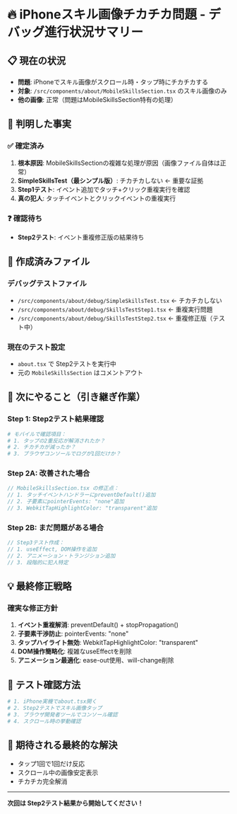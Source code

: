 # 🔥 iPhoneスキル画像チカチカ問題 - デバッグ進行状況サマリー

## 📋 現在の状況
- **問題**: iPhoneでスキル画像がスクロール時・タップ時にチカチカする
- **対象**: `/src/components/about/MobileSkillsSection.tsx` のスキル画像のみ
- **他の画像**: 正常（問題はMobileSkillsSection特有の処理）

## 🎯 判明した事実

### ✅ 確定済み
1. **根本原因**: MobileSkillsSectionの複雑な処理が原因（画像ファイル自体は正常）
2. **SimpleSkillsTest（最シンプル版）**: チカチカしない ← 重要な証拠
3. **Step1テスト**: イベント追加でタッチ+クリック重複実行を確認
4. **真の犯人**: タッチイベントとクリックイベントの重複実行

### ❓ 確認待ち
- **Step2テスト**: イベント重複修正版の結果待ち

## 📁 作成済みファイル

### デバッグテストファイル
- `/src/components/about/debug/SimpleSkillsTest.tsx` ← チカチカしない
- `/src/components/about/debug/SkillsTestStep1.tsx` ← 重複実行問題
- `/src/components/about/debug/SkillsTestStep2.tsx` ← 重複修正版（テスト中）

### 現在のテスト設定
- `about.tsx` で Step2テストを実行中
- 元の `MobileSkillsSection` はコメントアウト

## 🔧 次にやること（引き継ぎ作業）

### Step 1: Step2テスト結果確認
```bash
# モバイルで確認項目：
# 1. タップの2重反応が解消されたか？
# 2. チカチカが減ったか？
# 3. ブラウザコンソールでログが1回だけか？
```

### Step 2A: 改善された場合
```typescript
// MobileSkillsSection.tsx の修正点：
// 1. タッチイベントハンドラーにpreventDefault()追加
// 2. 子要素にpointerEvents: "none"追加
// 3. WebkitTapHighlightColor: "transparent"追加
```

### Step 2B: まだ問題がある場合
```typescript
// Step3テスト作成：
// 1. useEffect, DOM操作を追加
// 2. アニメーション・トランジション追加
// 3. 段階的に犯人特定
```

## 💡 最終修正戦略

### 確実な修正方針
1. **イベント重複解消**: preventDefault() + stopPropagation()
2. **子要素干渉防止**: pointerEvents: "none"
3. **タップハイライト無効**: WebkitTapHighlightColor: "transparent"
4. **DOM操作簡略化**: 複雑なuseEffectを削除
5. **アニメーション最適化**: ease-out使用、will-change削除

## 📱 テスト確認方法
```bash
# 1. iPhone実機でabout.tsx開く
# 2. Step2テストでスキル画像タップ
# 3. ブラウザ開発者ツールでコンソール確認
# 4. スクロール時の挙動確認
```

## 🎯 期待される最終的な解決
- タップ1回で1回だけ反応
- スクロール中の画像安定表示
- チカチカ完全解消

---
**次回は Step2テスト結果から開始してください！**